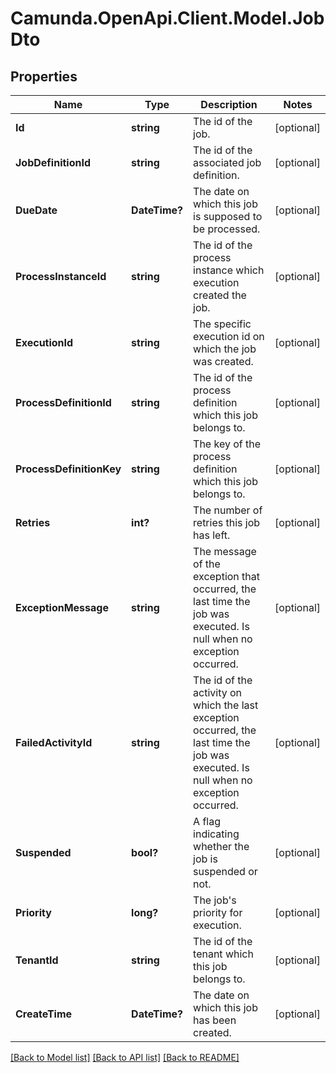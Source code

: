 # Camunda.OpenApi.Client.Model.JobDto

## Properties

Name | Type | Description | Notes
------------ | ------------- | ------------- | -------------
**Id** | **string** | The id of the job. | [optional] 
**JobDefinitionId** | **string** | The id of the associated job definition. | [optional] 
**DueDate** | **DateTime?** | The date on which this job is supposed to be processed. | [optional] 
**ProcessInstanceId** | **string** | The id of the process instance which execution created the job. | [optional] 
**ExecutionId** | **string** | The specific execution id on which the job was created. | [optional] 
**ProcessDefinitionId** | **string** | The id of the process definition which this job belongs to. | [optional] 
**ProcessDefinitionKey** | **string** | The key of the process definition which this job belongs to. | [optional] 
**Retries** | **int?** | The number of retries this job has left. | [optional] 
**ExceptionMessage** | **string** | The message of the exception that occurred, the last time the job was executed. Is null when no exception occurred. | [optional] 
**FailedActivityId** | **string** | The id of the activity on which the last exception occurred, the last time the job was executed. Is null when no exception occurred. | [optional] 
**Suspended** | **bool?** | A flag indicating whether the job is suspended or not. | [optional] 
**Priority** | **long?** | The job&#39;s priority for execution. | [optional] 
**TenantId** | **string** | The id of the tenant which this job belongs to. | [optional] 
**CreateTime** | **DateTime?** | The date on which this job has been created. | [optional] 

[[Back to Model list]](../README.md#documentation-for-models) [[Back to API list]](../README.md#documentation-for-api-endpoints) [[Back to README]](../README.md)

